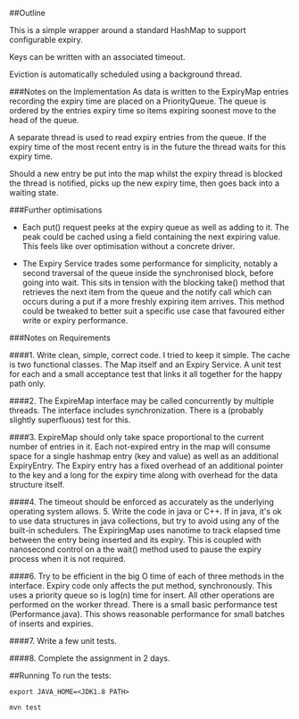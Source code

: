 ##Outline

This is a simple wrapper around a standard HashMap to support configurable expiry. 

Keys can be written with an associated timeout. 

Eviction is automatically scheduled using a background thread. 


###Notes on the Implementation
As data is written to the ExpiryMap entries recording the expiry time are placed on a PriorityQueue. The queue is ordered 
by the entries expiry time so items expiring soonest move to the head of the queue. 

A separate thread is used to read expiry entries from the queue. If the expiry time of the most recent entry is in the 
future the thread waits for this expiry time. 

Should a new entry be put into the map whilst the expiry thread is blocked the thread is notified, picks up the new 
expiry time, then goes back into a waiting state. 


###Further optimisations
- Each put() request peeks at the expiry queue as well as adding to it. The peak could be cached using a field containing 
the next expiring value. This feels like over optimisation without a concrete driver.  

- The Expiry Service trades some performance for simplicity, notably a second traversal of the queue inside the synchronised
block, before going into wait. This sits in tension with the blocking take() method that retrieves the next item from the 
 queue and the notify call which can occurs during a put if a more freshly expiring item arrives. This method could be 
 tweaked to better suit a specific use case that favoured either write or expiry performance. 


###Notes on Requirements

####1. Write clean, simple, correct code.
I tried to keep it simple. The cache is two functional classes. The Map itself and an Expiry Service. A unit test for each
and a small acceptance test that links it all together for the happy path only. 
 
####2. The ExpireMap interface may be called concurrently by multiple threads.
The interface includes synchronization. There is a (probably slightly superfluous) test for this.

####3. ExpireMap should only take space proportional to the current number of entries in it.
Each not-expired entry in the map will consume space for a single hashmap entry (key and value) as well as an additional 
ExpiryEntry. The Expiry entry has a fixed overhead of an additional pointer to the key and a long for the expiry time
along with overhead for the data structure itself. 

####4. The timeout should be enforced as accurately as the underlying operating system allows. 5. Write the code in java or C++. If in java, it's ok to use data structures in java collections, but try to avoid using any of the built-in schedulers.
The ExpiringMap uses nanotime to track elapsed time between the entry being inserted and its expiry. This is coupled
with nanosecond control on a the wait() method used to pause the expiry process when it is not required.  

####6. Try to be efficient in the big O time of each of three methods in the interface.
Expiry code only affects the put method, synchronously. This uses a priority queue so is log(n) time for insert. All other
operations are performed on the worker thread. There is a small basic performance test (Performance.java). This shows 
reasonable performance for small batches of inserts and expiries.  

####7. Write a few unit tests.

####8. Complete the assignment in 2 days.



##Running
To run the tests:
```
export JAVA_HOME=<JDK1.8 PATH>

mvn test
```
